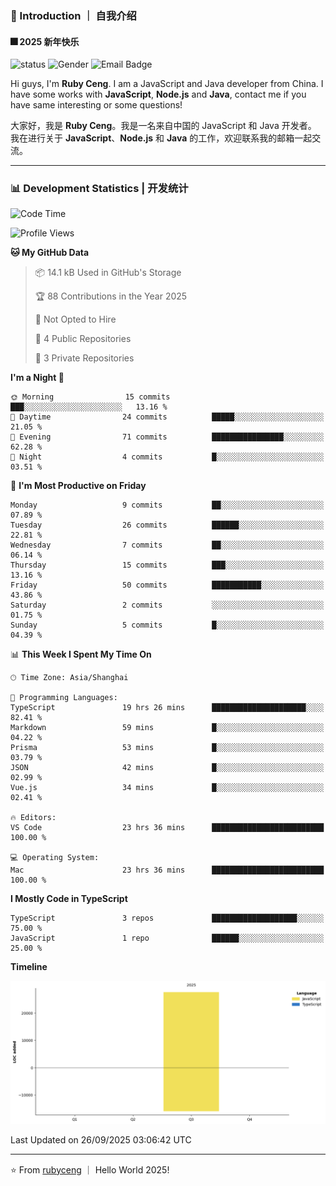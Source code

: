 ### 👋 Introduction ｜ 自我介绍

#### 🎆 2025 新年快乐

![status](https://img.shields.io/badge/status-up-brightgreen)  ![Gender](https://img.shields.io/badge/gender-%F0%9F%A4%B5-lightgrey)  ![Email Badge](https://img.shields.io/badge/Email-rubyceng0326@gmail.com-blue?style=flat-square&logo=gmail&logoColor=white)

Hi guys, I'm **Ruby Ceng**. I am a JavaScript and Java developer from China.
I have some works with **JavaScript**, **Node.js** and **Java**, contact me if you have same interesting or some questions!

大家好，我是 **Ruby Ceng**。我是一名来自中国的 JavaScript 和 Java 开发者。
我在进行关于 **JavaScript**、**Node.js** 和 **Java** 的工作，欢迎联系我的邮箱一起交流。

---

### 📊 Development Statistics | 开发统计

<!--START_SECTION:waka-->
![Code Time](http://img.shields.io/badge/Code%20Time-475%20hrs%2025%20mins-blue)

![Profile Views](http://img.shields.io/badge/Profile%20Views-0-blue)

**🐱 My GitHub Data** 

> 📦 14.1 kB Used in GitHub's Storage 
 > 
> 🏆 88 Contributions in the Year 2025
 > 
> 🚫 Not Opted to Hire
 > 
> 📜 4 Public Repositories 
 > 
> 🔑 3 Private Repositories 
 > 
**I'm a Night 🦉** 

```text
🌞 Morning                15 commits          ███░░░░░░░░░░░░░░░░░░░░░░   13.16 % 
🌆 Daytime                24 commits          █████░░░░░░░░░░░░░░░░░░░░   21.05 % 
🌃 Evening                71 commits          ████████████████░░░░░░░░░   62.28 % 
🌙 Night                  4 commits           █░░░░░░░░░░░░░░░░░░░░░░░░   03.51 % 
```
📅 **I'm Most Productive on Friday** 

```text
Monday                   9 commits           ██░░░░░░░░░░░░░░░░░░░░░░░   07.89 % 
Tuesday                  26 commits          ██████░░░░░░░░░░░░░░░░░░░   22.81 % 
Wednesday                7 commits           ██░░░░░░░░░░░░░░░░░░░░░░░   06.14 % 
Thursday                 15 commits          ███░░░░░░░░░░░░░░░░░░░░░░   13.16 % 
Friday                   50 commits          ███████████░░░░░░░░░░░░░░   43.86 % 
Saturday                 2 commits           ░░░░░░░░░░░░░░░░░░░░░░░░░   01.75 % 
Sunday                   5 commits           █░░░░░░░░░░░░░░░░░░░░░░░░   04.39 % 
```


📊 **This Week I Spent My Time On** 

```text
🕑︎ Time Zone: Asia/Shanghai

💬 Programming Languages: 
TypeScript               19 hrs 26 mins      █████████████████████░░░░   82.41 % 
Markdown                 59 mins             █░░░░░░░░░░░░░░░░░░░░░░░░   04.22 % 
Prisma                   53 mins             █░░░░░░░░░░░░░░░░░░░░░░░░   03.79 % 
JSON                     42 mins             █░░░░░░░░░░░░░░░░░░░░░░░░   02.99 % 
Vue.js                   34 mins             █░░░░░░░░░░░░░░░░░░░░░░░░   02.41 % 

🔥 Editors: 
VS Code                  23 hrs 36 mins      █████████████████████████   100.00 % 

💻 Operating System: 
Mac                      23 hrs 36 mins      █████████████████████████   100.00 % 
```

**I Mostly Code in TypeScript** 

```text
TypeScript               3 repos             ███████████████████░░░░░░   75.00 % 
JavaScript               1 repo              ██████░░░░░░░░░░░░░░░░░░░   25.00 % 
```



**Timeline**

![Lines of Code chart](https://raw.githubusercontent.com/rubyceng/rubyceng/main/assets/bar_graph.png)


 Last Updated on 26/09/2025 03:06:42 UTC
<!--END_SECTION:waka-->

---

⭐️ From [rubyceng](https://github.com/rubyceng) ｜ Hello World 2025!
